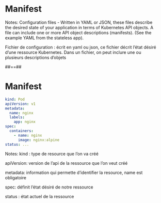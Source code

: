 <!-- .slide: class="transition-bg-sfeir-3"-->

# Manifest

Notes:
Configuration files - Written in YAML or JSON, these files describe the desired state of your application in terms of Kubernetes API objects. A file can include one or more API object descriptions (manifests). (See the example YAML from the stateless app).

Fichier de configuration : écrit en yaml ou json, ce fichier décrit l’état désiré d’une ressource Kubernetes. Dans un fichier, on peut inclure une ou plusieurs descriptions d’objets

##==##

<!-- .slide: class="with-code max-height" -->

# Manifest

```yaml
kind: Pod
apiVersion: v1
metadata:
  name: nginx
  labels:
    app: nginx
spec:
  containers:
    - name: nginx
      image: nginx:alpine
status: ...
```

<!-- .element: class="big-code"-->

Notes:
kind : type de resource que l’on va créé

apiVersion: version de l’api de la ressource que l’on veut créé

metadata: information qui permette d’identifier la resource, name est obligatoire

spec: définit l’état désiré de notre ressource

status : état actuel de la ressource
